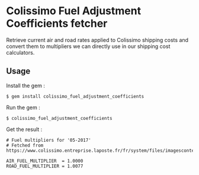 # Colissimo Fuel Adjustment Coefficients fetcher

Retrieve current air and road rates applied to Colissimo shipping costs and
convert them to multipliers we can directly use in our shipping cost
calculators.

## Usage

Install the gem :

    $ gem install colissimo_fuel_adjustment_coefficients

Run the gem :

    $ colissimo_fuel_adjustment_coefficients

Get the result :

    # Fuel multipliers for '05-2017'
    # Fetched from https://www.colissimo.entreprise.laposte.fr/fr/system/files/imagescontent/docs/indice_gazole.xml
        
    AIR_FUEL_MULTIPLIER  = 1.0000
    ROAD_FUEL_MULTIPLIER = 1.0077
